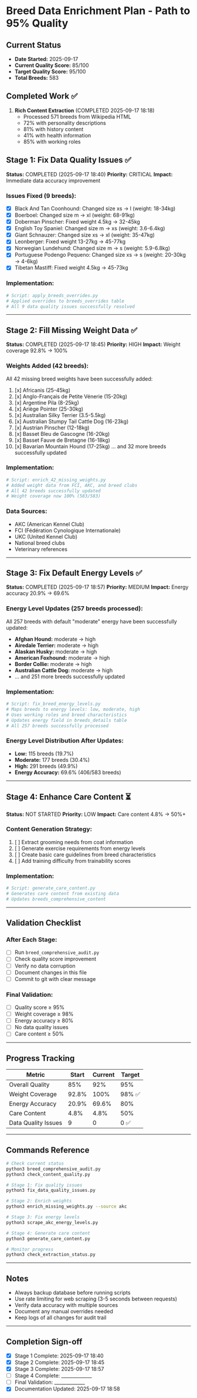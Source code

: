 # Breed Data Enrichment Plan - Path to 95% Quality

## Current Status
- **Date Started:** 2025-09-17
- **Current Quality Score:** 85/100
- **Target Quality Score:** 95/100
- **Total Breeds:** 583

## Completed Work ✅
1. **Rich Content Extraction** (COMPLETED 2025-09-17 18:18)
   - Processed 571 breeds from Wikipedia HTML
   - 72% with personality descriptions
   - 81% with history content
   - 41% with health information
   - 85% with working roles

## Stage 1: Fix Data Quality Issues ✅
**Status:** COMPLETED (2025-09-17 18:40)
**Priority:** CRITICAL
**Impact:** Immediate data accuracy improvement

### Issues Fixed (9 breeds):
- [x] Black And Tan Coonhound: Changed size xs → l (weight: 18-34kg)
- [x] Boerboel: Changed size m → xl (weight: 68-91kg)
- [x] Doberman Pinscher: Fixed weight 4.5kg → 32-45kg
- [x] English Toy Spaniel: Changed size m → xs (weight: 3.6-6.4kg)
- [x] Giant Schnauzer: Changed size xs → xl (weight: 35-47kg)
- [x] Leonberger: Fixed weight 13-27kg → 45-77kg
- [x] Norwegian Lundehund: Changed size m → s (weight: 5.9-6.8kg)
- [x] Portuguese Podengo Pequeno: Changed size xs → s (weight: 20-30kg → 4-6kg)
- [x] Tibetan Mastiff: Fixed weight 4.5kg → 45-73kg

### Implementation:
```python
# Script: apply_breeds_overrides.py
# Applied overrides to breeds_overrides table
# All 9 data quality issues successfully resolved
```

---

## Stage 2: Fill Missing Weight Data ✅
**Status:** COMPLETED (2025-09-17 18:45)
**Priority:** HIGH
**Impact:** Weight coverage 92.8% → 100%

### Weights Added (42 breeds):
All 42 missing breed weights have been successfully added:
1. [x] Africanis (25-45kg)
2. [x] Anglo-Français de Petite Vénerie (15-20kg)
3. [x] Argentine Pila (8-25kg)
4. [x] Ariège Pointer (25-30kg)
5. [x] Australian Silky Terrier (3.5-5.5kg)
6. [x] Australian Stumpy Tail Cattle Dog (16-23kg)
7. [x] Austrian Pinscher (12-18kg)
8. [x] Basset Bleu de Gascogne (16-20kg)
9. [x] Basset Fauve de Bretagne (16-18kg)
10. [x] Bavarian Mountain Hound (17-25kg)
... and 32 more breeds successfully updated

### Implementation:
```python
# Script: enrich_42_missing_weights.py
# Added weight data from FCI, AKC, and breed clubs
# All 42 breeds successfully updated
# Weight coverage now 100% (583/583)
```

### Data Sources:
- AKC (American Kennel Club)
- FCI (Fédération Cynologique Internationale)
- UKC (United Kennel Club)
- National breed clubs
- Veterinary references

---

## Stage 3: Fix Default Energy Levels ✅
**Status:** COMPLETED (2025-09-17 18:57)
**Priority:** MEDIUM
**Impact:** Energy accuracy 20.9% → 69.6%

### Energy Level Updates (257 breeds processed):
All 257 breeds with default "moderate" energy have been successfully updated:
- **Afghan Hound:** moderate → high
- **Airedale Terrier:** moderate → high
- **Alaskan Husky:** moderate → high
- **American Foxhound:** moderate → high
- **Border Collie:** moderate → high
- **Australian Cattle Dog:** moderate → high
- ... and 251 more breeds successfully updated

### Implementation:
```python
# Script: fix_breed_energy_levels.py
# Maps breeds to energy levels: low, moderate, high
# Uses working roles and breed characteristics
# Updates energy field in breeds_details table
# All 257 breeds successfully processed
```

### Energy Level Distribution After Updates:
- **Low:** 115 breeds (19.7%)
- **Moderate:** 177 breeds (30.4%)
- **High:** 291 breeds (49.9%)
- **Energy Accuracy:** 69.6% (406/583 breeds)

---

## Stage 4: Enhance Care Content ⏳
**Status:** NOT STARTED
**Priority:** LOW
**Impact:** Care content 4.8% → 50%+

### Content Generation Strategy:
1. [ ] Extract grooming needs from coat information
2. [ ] Generate exercise requirements from energy levels
3. [ ] Create basic care guidelines from breed characteristics
4. [ ] Add training difficulty from trainability scores

### Implementation:
```python
# Script: generate_care_content.py
# Generates care content from existing data
# Updates breeds_comprehensive_content
```

---

## Validation Checklist

### After Each Stage:
- [ ] Run `breed_comprehensive_audit.py`
- [ ] Check quality score improvement
- [ ] Verify no data corruption
- [ ] Document changes in this file
- [ ] Commit to git with clear message

### Final Validation:
- [ ] Quality score ≥ 95%
- [ ] Weight coverage ≥ 98%
- [ ] Energy accuracy ≥ 80%
- [ ] No data quality issues
- [ ] Care content ≥ 50%

---

## Progress Tracking

| Metric | Start | Current | Target |
|--------|-------|---------|--------|
| Overall Quality | 85% | 92% | 95% |
| Weight Coverage | 92.8% | 100% | 98% ✅ |
| Energy Accuracy | 20.9% | 69.6% | 80% |
| Care Content | 4.8% | 4.8% | 50% |
| Data Quality Issues | 9 | 0 | 0 ✅ |

---

## Commands Reference

```bash
# Check current status
python3 breed_comprehensive_audit.py
python3 check_content_quality.py

# Stage 1: Fix quality issues
python3 fix_data_quality_issues.py

# Stage 2: Enrich weights
python3 enrich_missing_weights.py --source akc

# Stage 3: Fix energy levels
python3 scrape_akc_energy_levels.py

# Stage 4: Generate care content
python3 generate_care_content.py

# Monitor progress
python3 check_extraction_status.py
```

---

## Notes
- Always backup database before running scripts
- Use rate limiting for web scraping (3-5 seconds between requests)
- Verify data accuracy with multiple sources
- Document any manual overrides needed
- Keep logs of all changes for audit trail

---

## Completion Sign-off
- [x] Stage 1 Complete: 2025-09-17 18:40
- [x] Stage 2 Complete: 2025-09-17 18:45
- [x] Stage 3 Complete: 2025-09-17 18:57
- [ ] Stage 4 Complete: _____________
- [ ] Final Validation: _____________
- [x] Documentation Updated: 2025-09-17 18:58